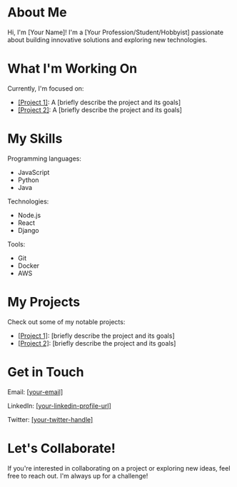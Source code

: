 <h1>About Me</h1>
<p>Hi, I'm [Your Name]! I'm a [Your Profession/Student/Hobbyist] passionate about building innovative solutions and exploring new technologies.</p>

<h1>What I'm Working On</h1>
<p>Currently, I'm focused on:</p>
<ul>
  <li><a href="[project-repo-url]">[Project 1]</a>: A [briefly describe the project and its goals]</li>
  <li><a href="[project-repo-url]">[Project 2]</a>: A [briefly describe the project and its goals]</li>
</ul>

<h1>My Skills</h1>
<p>Programming languages:</p>
<ul>
  <li>JavaScript</li>
  <li>Python</li>
  <li>Java</li>
</ul>
<p>Technologies:</p>
<ul>
  <li>Node.js</li>
  <li>React</li>
  <li>Django</li>
</ul>
<p>Tools:</p>
<ul>
  <li>Git</li>
  <li>Docker</li>
  <li>AWS</li>
</ul>

<h1>My Projects</h1>
<p>Check out some of my notable projects:</p>
<ul>
  <li><a href="[project-repo-url]">[Project 1]</a>: [briefly describe the project and its goals]</li>
  <li><a href="[project-repo-url]">[Project 2]</a>: [briefly describe the project and its goals]</li>
</ul>

<h1>Get in Touch</h1>
<p>Email: <a href="mailto:[your-email]">[your-email]</a></p>
<p>LinkedIn: <a href="[your-linkedin-profile-url]">[your-linkedin-profile-url]</a></p>
<p>Twitter: <a href="[your-twitter-handle]">[your-twitter-handle]</a></p>

<h1>Let's Collaborate!</h1>
<p>If you're interested in collaborating on a project or exploring new ideas, feel free to reach out. I'm always up for a challenge!</p>

